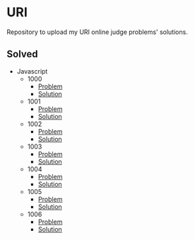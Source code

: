 # URI

Repository to upload my URI online judge problems' solutions.

<!-- Add Tried after -->
## Solved

- Javascript
  - 1000
    - [Problem](https://www.urionlinejudge.com.br/judge/en/problems/view/1000)
    - [Solution](./JavaScript/1000.js)
  - 1001
    - [Problem](https://www.urionlinejudge.com.br/judge/en/problems/view/1001)
    - [Solution](./JavaScript/1001.js)
  - 1002
    - [Problem](https://www.urionlinejudge.com.br/judge/en/problems/view/1002)
    - [Solution](./JavaScript/1002.js)
  - 1003
    - [Problem](https://www.urionlinejudge.com.br/judge/en/problems/view/1003)
    - [Solution](./JavaScript/1003.js)
  - 1004
    - [Problem](https://www.urionlinejudge.com.br/judge/en/problems/view/1004)
    - [Solution](./JavaScript/1004.js)
  - 1005
    - [Problem](https://www.urionlinejudge.com.br/judge/en/problems/view/1005)
    - [Solution](./JavaScript/1005.js)
  - 1006
    - [Problem](https://www.urionlinejudge.com.br/judge/en/problems/view/1006)
    - [Solution](./JavaScript/1006.js)
